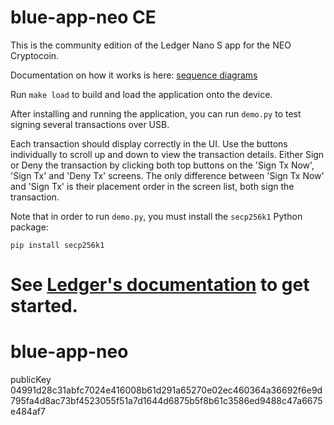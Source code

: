 # blue-app-neo CE

This is the community edition of the Ledger Nano S app for the NEO Cryptocoin.

Documentation on how it works is here:
[sequence diagrams](https://coranos.github.io/blue-app-neo/docs/index.html)

Run `make load` to build and load the application onto the device.

After installing and running the application, you can run `demo.py` to test signing several transactions over USB.

Each transaction should display correctly in the UI.
Use the buttons individually to scroll up and down to view the transaction details.
Either Sign or Deny the transaction by clicking both top buttons on the 'Sign Tx Now', 'Sign Tx' and 'Deny Tx' screens.
The only difference between 'Sign Tx Now' and 'Sign Tx' is their placement order in the screen list, both sign the transaction.

Note that in order to run `demo.py`, you must install the `secp256k1` Python package:

```
pip install secp256k1
```

See [Ledger's documentation](http://ledger.readthedocs.io) to get started.
=======
# blue-app-neo

publicKey 04991d28c31abfc7024e416008b61d291a65270e02ec460364a36692f6e9d795fa4d8ac73bf4523055f51a7d1644d6875b5f8b61c3586ed9488c47a6675e484af7